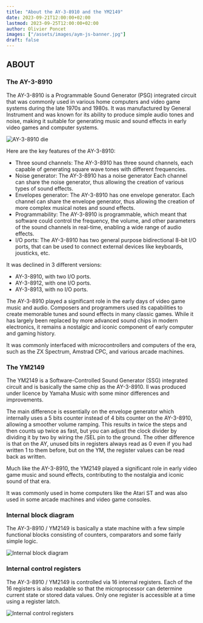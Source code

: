 ```yaml
---
title: "About the AY-3-8910 and the YM2149"
date: 2023-09-21T12:00:00+02:00
lastmod: 2023-09-25T12:00:00+02:00
author: Olivier Poncet
images: ["/assets/images/aym-js-banner.jpg"]
draft: false
---
```

## ABOUT

### The AY-3-8910

The AY-3-8910 is a Programmable Sound Generator (PSG) integrated circuit that was commonly used in various home computers and video game systems during the late 1970s and 1980s. It was manufactured by General Instrument and was known for its ability to produce simple audio tones and noise, making it suitable for generating music and sound effects in early video games and computer systems.

![AY-3-8910 die](/assets/images/ay-3-8910-die.jpg)

Here are the key features of the AY-3-8910:

  - Three sound channels: The AY-3-8910 has three sound channels, each capable of generating square wave tones with different frequencies.
  - Noise generator: The AY-3-8910 has a noise generator Each channel can share the noise generator, thus allowing the creation of various types of sound effects.
  - Envelopes generator: The AY-3-8910 has one envelope generator. Each channel can share the envelope generator, thus allowing the creation of more complex musical notes and sound effects.
  - Programmability: The AY-3-8910 is programmable, which meant that software could control the frequency, the volume, and other parameters of the sound channels in real-time, enabling a wide range of audio effects.
  - I/O ports: The AY-3-8910 has two general purpose bidirectional 8-bit I/O ports, that can be used to connect external devices like keyboards, jousticks, etc.

It was declined in 3 different versions:

  - AY-3-8910, with two I/O ports.
  - AY-3-8912, with one I/O ports.
  - AY-3-8913, with no I/O ports.

The AY-3-8910 played a significant role in the early days of video game music and audio. Composers and programmers used its capabilities to create memorable tunes and sound effects in many classic games. While it has largely been replaced by more advanced sound chips in modern electronics, it remains a nostalgic and iconic component of early computer and gaming history.

It was commonly interfaced with microcontrollers and computers of the era, such as the ZX Spectrum, Amstrad CPC, and various arcade machines.

### The YM2149

The YM2149 is a Software-Controlled Sound Generator (SSG) integrated circuit and is basically the same chip as the AY-3-8910. Il was produced under licence by Yamaha Music with some minor differences and improvements.

The main difference is essentially on the envelope generator which internally uses a 5 bits counter instead of 4 bits counter on the AY-3-8910, allowing a smoother volume ramping. This results in twice the steps and then counts up twice as fast, but you can adjust the clock divider by dividing it by two by wiring the /SEL pin to the ground. The other difference is that on the AY, unused bits in registers always read as 0 even if you had written 1 to them before, but on the YM, the register values can be read back as written.

Much like the AY-3-8910, the YM2149 played a significant role in early video game music and sound effects, contributing to the nostalgia and iconic sound of that era.

It was commonly used in home computers like the Atari ST and was also used in some arcade machines and video game consoles.

### Internal block diagram

The AY-3-8910 / YM2149 is basically a state machine with a few simple functional blocks consisting of counters, comparators and some fairly simple logic.

![Internal block diagram](/assets/images/internal-block-diagram.png)

### Internal control registers

The AY-3-8910 / YM2149 is controlled via 16 internal registers. Each of the 16 registers is also readable so that the microprocessor can determine current state or stored data values. Only one register is accessible at a time using a register latch.

![Internal control registers](/assets/images/internal-control-registers.png)

